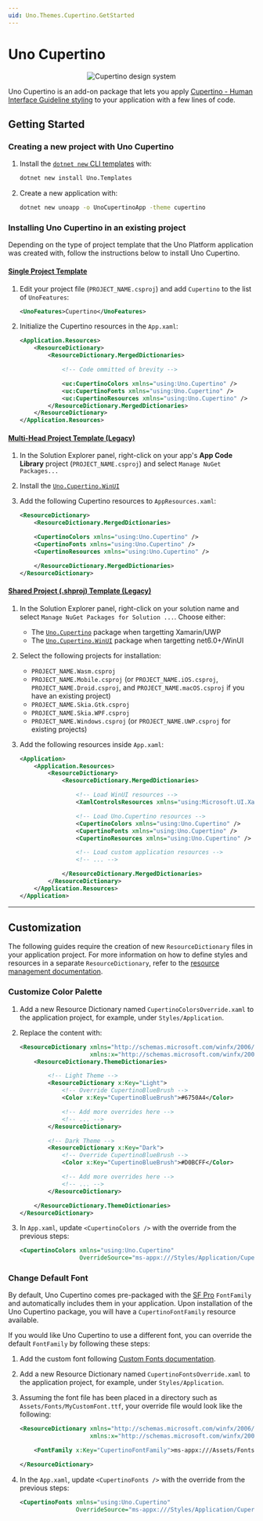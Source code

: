 ```yaml
---
uid: Uno.Themes.Cupertino.GetStarted
---
```


# Uno Cupertino

<p align="center">
  <img src="assets/cupertino-design-system.png" alt="Cupertino design system" />
</p>

Uno Cupertino is an add-on package that lets you apply [Cupertino - Human Interface Guideline styling](https://developer.apple.com/design/human-interface-guidelines) to your application with a few lines of code.

## Getting Started

### Creating a new project with Uno Cupertino

1. Install the [`dotnet new` CLI templates](xref:Uno.GetStarted.dotnet-new) with:

    ```bash
    dotnet new install Uno.Templates
    ```

2. Create a new application with:

    ```bash
    dotnet new unoapp -o UnoCupertinoApp -theme cupertino
    ```

### Installing Uno Cupertino in an existing project

Depending on the type of project template that the Uno Platform application was created with, follow the instructions below to install Uno Cupertino.

#### [**Single Project Template**](#tab/singleproj)

1. Edit your project file (`PROJECT_NAME.csproj`) and add `Cupertino` to the list of `UnoFeatures`:

    ```xml
    <UnoFeatures>Cupertino</UnoFeatures>
    ```

2. Initialize the Cupertino resources in the `App.xaml`:

    ```xml
    <Application.Resources>
        <ResourceDictionary>
            <ResourceDictionary.MergedDictionaries>

                <!-- Code ommitted of brevity -->

                <uc:CupertinoColors xmlns="using:Uno.Cupertino" />
                <uc:CupertinoFonts xmlns="using:Uno.Cupertino" />
                <uc:CupertinoResources xmlns="using:Uno.Cupertino" />
            </ResourceDictionary.MergedDictionaries>
        </ResourceDictionary>
    </Application.Resources>
    ```

#### [**Multi-Head Project Template (Legacy)**](#tab/multihead)

1. In the Solution Explorer panel, right-click on your app's **App Code Library** project (`PROJECT_NAME.csproj`) and select `Manage NuGet Packages...`
1. Install the [`Uno.Cupertino.WinUI`](https://www.nuget.org/packages/Uno.Cupertino.WinUI)
1. Add the following Cupertino resources to `AppResources.xaml`:

    ```xml
    <ResourceDictionary>
        <ResourceDictionary.MergedDictionaries>

        <CupertinoColors xmlns="using:Uno.Cupertino" />
        <CupertinoFonts xmlns="using:Uno.Cupertino" />
        <CupertinoResources xmlns="using:Uno.Cupertino" />

        </ResourceDictionary.MergedDictionaries>
    </ResourceDictionary>
    ```

#### [**Shared Project (.shproj) Template (Legacy)**](#tab/shproj)

1. In the Solution Explorer panel, right-click on your solution name and select `Manage NuGet Packages for Solution ...`. Choose either:
    - The [`Uno.Cupertino`](https://www.nuget.org/packages/Uno.Cupertino/) package when targetting Xamarin/UWP
    - The [`Uno.Cupertino.WinUI`](https://www.nuget.org/packages/Uno.Cupertino.WinUI) package when targetting net6.0+/WinUI

2. Select the following projects for installation:
    - `PROJECT_NAME.Wasm.csproj`
    - `PROJECT_NAME.Mobile.csproj` (or `PROJECT_NAME.iOS.csproj`, `PROJECT_NAME.Droid.csproj`, and `PROJECT_NAME.macOS.csproj` if you have an existing project)
    - `PROJECT_NAME.Skia.Gtk.csproj`
    - `PROJECT_NAME.Skia.WPF.csproj`
    - `PROJECT_NAME.Windows.csproj` (or `PROJECT_NAME.UWP.csproj` for existing projects)
3. Add the following resources inside `App.xaml`:

    ```xml
    <Application>
        <Application.Resources>
            <ResourceDictionary>
                <ResourceDictionary.MergedDictionaries>

                    <!-- Load WinUI resources -->
                    <XamlControlsResources xmlns="using:Microsoft.UI.Xaml.Controls" />

                    <!-- Load Uno.Cupertino resources -->
                    <CupertinoColors xmlns="using:Uno.Cupertino" />
                    <CupertinoFonts xmlns="using:Uno.Cupertino" />
                    <CupertinoResources xmlns="using:Uno.Cupertino" />

                    <!-- Load custom application resources -->
                    <!-- ... -->

                </ResourceDictionary.MergedDictionaries>
            </ResourceDictionary>
        </Application.Resources>
    </Application>
    ```

---

## Customization

The following guides require the creation of new `ResourceDictionary` files in your application project. For more information on how to define styles and resources in a separate `ResourceDictionary`, refer to the [resource management documentation](xref:Guide.HowTo.Create-Control-Library#moving-the-control-style-in-a-separate-resource-dictionary).

### Customize Color Palette

1. Add a new Resource Dictionary named `CupertinoColorsOverride.xaml` to the application project, for example, under `Styles/Application`.
2. Replace the content with:

    ```xml
    <ResourceDictionary xmlns="http://schemas.microsoft.com/winfx/2006/xaml/presentation"
                        xmlns:x="http://schemas.microsoft.com/winfx/2006/xaml">
        <ResourceDictionary.ThemeDictionaries>

            <!-- Light Theme -->
            <ResourceDictionary x:Key="Light">
                <!-- Override CupertinoBlueBrush -->
                <Color x:Key="CupertinoBlueBrush">#6750A4</Color>

                <!-- Add more overrides here -->
                <!-- ... -->
            </ResourceDictionary>

            <!-- Dark Theme -->
            <ResourceDictionary x:Key="Dark">
                <!-- Override CupertinoBlueBrush -->
                <Color x:Key="CupertinoBlueBrush">#D0BCFF</Color>

                <!-- Add more overrides here -->
                <!-- ... -->
            </ResourceDictionary>

        </ResourceDictionary.ThemeDictionaries>
    </ResourceDictionary>
    ```

3. In `App.xaml`, update `<CupertinoColors />` with the override from the previous steps:

    ```xml
    <CupertinoColors xmlns="using:Uno.Cupertino"
                     OverrideSource="ms-appx:///Styles/Application/CupertinoColorsOverride.xaml" />
    ```

### Change Default Font

By default, Uno Cupertino comes pre-packaged with the [SF Pro](https://developer.apple.com/fonts/) `FontFamily` and automatically includes them in your application. Upon installation of the Uno Cupertino package, you will have a `CupertinoFontFamily` resource available.

If you would like Uno Cupertino to use a different font, you can override the default `FontFamily` by following these steps:

1. Add the custom font following [Custom Fonts documentation](https://platform.uno/docs/articles/features/custom-fonts.html).
2. Add a new Resource Dictionary named `CupertinoFontsOverride.xaml` to the application project, for example, under `Styles/Application`.
3. Assuming the font file has been placed in a directory such as `Assets/Fonts/MyCustomFont.ttf`, your override file would look like the following:

    ```xml
    <ResourceDictionary xmlns="http://schemas.microsoft.com/winfx/2006/xaml/presentation"
                        xmlns:x="http://schemas.microsoft.com/winfx/2006/xaml">

        <FontFamily x:Key="CupertinoFontFamily">ms-appx:///Assets/Fonts/MyCustomFont.ttf</FontFamily>

    </ResourceDictionary>
    ```

4. In the `App.xaml`, update `<CupertinoFonts />` with the override from the previous steps:

    ```xml
    <CupertinoFonts xmlns="using:Uno.Cupertino"
                    OverrideSource="ms-appx:///Styles/Application/CupertinoFontsOverride.xaml" />
    ```
